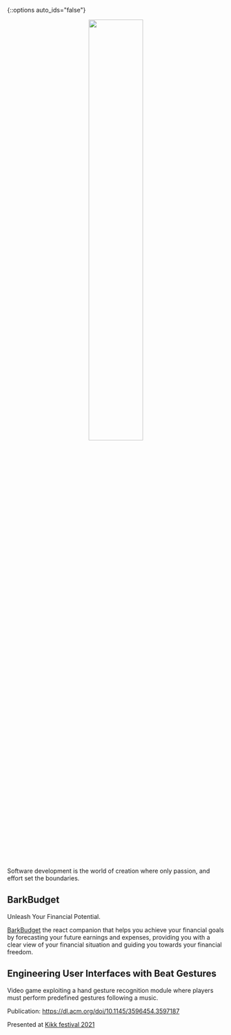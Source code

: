 {::options auto_ids="false"}

<p align="center">
  <img src="https://github.com/justabayet/justabayet/blob/main/public/images/justabayet/title.png" style="width:50%; height:auto;" />
</p>

Software development is the world of creation where only passion, and effort set the boundaries.

<h2>BarkBudget</h2>
Unleash Your Financial Potential.

<a href="https://bb.justabayet.com" target="_blank">BarkBudget</a> the react companion that helps you achieve your financial goals by forecasting your future earnings and expenses, providing you with a clear view of your financial situation and guiding you towards your financial freedom.

<h2>Engineering User Interfaces with Beat Gestures</h2>

Video game exploiting a hand gesture recognition module where players must perform predefined gestures following a music.

Publication: https://dl.acm.org/doi/10.1145/3596454.3597187

Presented at [Kikk festival 2021](http://2021.kikk.be/en/home)
